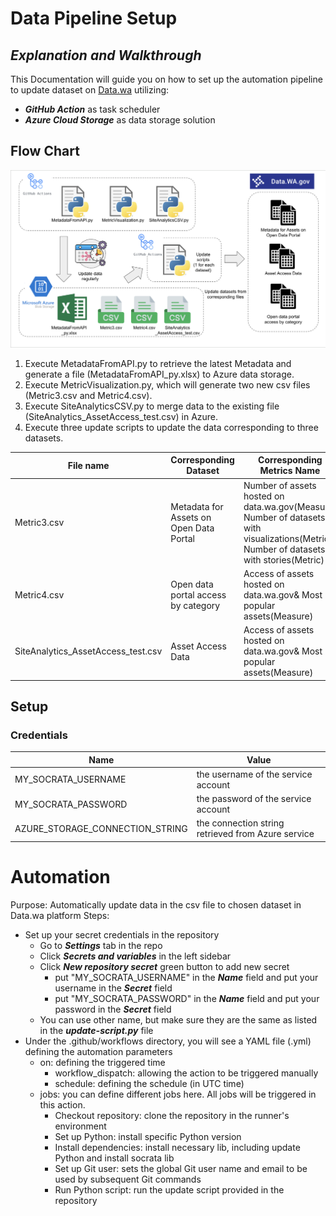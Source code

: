 # Data Pipeline Setup
## _Explanation and Walkthrough_

This Documentation will guide you on how to set up the automation pipeline to update dataset on [Data.wa](https://data.wa.gov/) utilizing:
- _**GitHub Action**_ as task scheduler
- _**Azure Cloud Storage**_ as data storage solution


## Flow Chart
![Alt text](./FlowChart.png)

1. Execute MetadataFromAPI.py to retrieve the latest Metadata and generate a file (MetadataFromAPI_py.xlsx) to Azure data storage.
2. Execute MetricVisualization.py, which will generate two new csv files (Metric3.csv and Metric4.csv).
3. Execute SiteAnalyticsCSV.py to merge data to the existing file (SiteAnalytics_AssetAccess_test.csv) in Azure.
4. Execute three update scripts to update the data corresponding to three datasets.

| File name | Corresponding Dataset | Corresponding Metrics Name |
| ----------| ----------------------| ---------------------------|
| Metric3.csv | Metadata for Assets on Open Data Portal | Number of assets hosted on data.wa.gov(Measure) </br> Number of datasets with visualizations(Metric) </br> Number of datasets with stories(Metric) |
| Metric4.csv | Open data portal access by category | Access of assets hosted on data.wa.gov& Most popular assets(Measure) |
| SiteAnalytics_AssetAccess_test.csv | Asset Access Data | Access of assets hosted on data.wa.gov& Most popular assets(Measure) |

## Setup

### Credentials

| Name | Value |
| ------ | ------ |
| MY_SOCRATA_USERNAME | the username of the service account |
| MY_SOCRATA_PASSWORD | the password of the service account |
|AZURE_STORAGE_CONNECTION_STRING| the connection string retrieved from Azure service |



# Automation
Purpose: Automatically update data in the csv file to chosen dataset in Data.wa platform
Steps: 
- Set up your secret credentials in the repository
  - Go to ***Settings*** tab in the repo
  - Click ***Secrets and variables*** in the left sidebar
  - Click ***New repository secret*** green button to add new secret
    - put "MY_SOCRATA_USERNAME" in the ***Name*** field and put your username in the ***Secret*** field
    - put "MY_SOCRATA_PASSWORD" in the ***Name*** field and put your password in the ***Secret*** field
  - You can use other name, but make sure they are the same as listed in the ***update-script.py*** file
- Under the .github/workflows directory, you will see a YAML file (.yml) defining the automation parameters
  - on: defining the triggered time
    - workflow_dispatch: allowing the action to be triggered manually
    - schedule: defining the schedule (in UTC time)
  - jobs: you can define different jobs here. All jobs will be triggered in this action.
    - Checkout repository: clone the repository in the runner's environment
    - Set up Python: install specific Python version
    - Install dependencies: install necessary lib, including update Python and install socrata lib
    - Set up Git user: sets the global Git user name and email to be used by subsequent Git commands
    - Run Python script: run the update script provided in the repository
